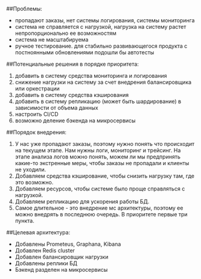 ##Проблемы:
- пропадают заказы, нет системы логирования, системы мониторинга
- система не справляется с нагрузкой, нагрузка на систему растет непропорционально ее возможностям
- система не масштабируема
- ручное тестирование. для стабильно развивающегося продукта с постноянными обновлениями подошли бы автотесты

##Потенциальные решения в порядке приоритета:
1. добавить в систему средства мониторинга и логирования
2. снижение нагрузки на систему за счет внедрения балансировщика или оркестрации
3. добавить в систему средства кэширования
4. добавить в систему репликацию (может быть шардирование) в зависимости от объема данных
5. настроить CI/CD
6. возможно деление бэкенда на микросервисы

##Порядок внедрения:
1. У нас уже пропадают заказы, поэтому нужно понять что происходит на текущем этапе. Нам нужны логи, мониторинг и трейсинг. На этапе анализа логов можно понять, можем ли мы предпринять какие-то экстренные меры, чтобы заказы не пропадали и клиенты не уходили.
2. Добавляем средства кэширование, чтобы снизить нагрузку там, где это возможно.
3. Добавляем ресурсов, чтобы системе было проще справляться с нагрузкой.
4. Добавляем репликацию для ускорения работы БД.
5. Самое длительное - это внедрение мс архитектуры, поэтому ее можно внедрять в последнюю очередь.
В приоритете первые три пункта.

##Целевая архитектура:
- Добавлены Prometeus, Graphana, Kibana
- Добавлен Redis cluster
- Добавлен балансировщик нагрузки
- Добавлены реплики БД
- Бэкенд разделен на микросервисы
